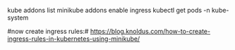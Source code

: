 kube addons list
minikube addons enable ingress
kubectl get pods -n kube-system


#now create ingress rules:#
https://blog.knoldus.com/how-to-create-ingress-rules-in-kubernetes-using-minikube/
